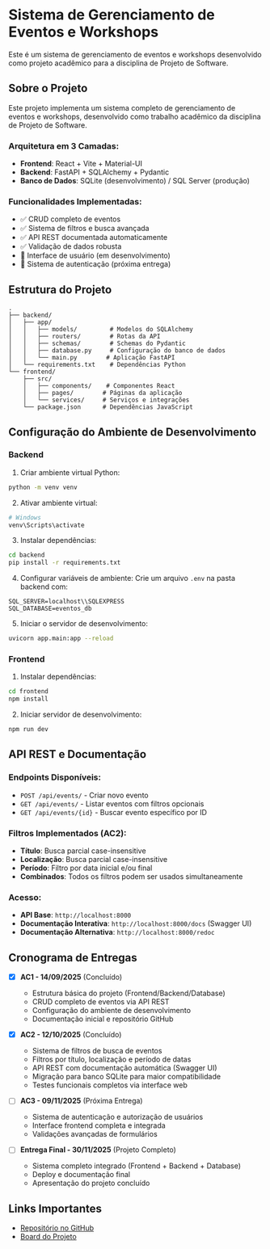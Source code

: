 # Sistema de Gerenciamento de Eventos e Workshops

Este é um sistema de gerenciamento de eventos e workshops desenvolvido como projeto acadêmico para a disciplina de Projeto de Software.

## Sobre o Projeto

Este projeto implementa um sistema completo de gerenciamento de eventos e workshops, desenvolvido como trabalho acadêmico da disciplina de Projeto de Software. 

### Arquitetura em 3 Camadas:
- **Frontend**: React + Vite + Material-UI
- **Backend**: FastAPI + SQLAlchemy + Pydantic  
- **Banco de Dados**: SQLite (desenvolvimento) / SQL Server (produção)

### Funcionalidades Implementadas:
- ✅ CRUD completo de eventos
- ✅ Sistema de filtros e busca avançada
- ✅ API REST documentada automaticamente
- ✅ Validação de dados robusta
- 🔄 Interface de usuário (em desenvolvimento)
- 🔄 Sistema de autenticação (próxima entrega)

## Estrutura do Projeto

```
.
├── backend/
│   ├── app/
│   │   ├── models/         # Modelos do SQLAlchemy
│   │   ├── routers/        # Rotas da API
│   │   ├── schemas/        # Schemas do Pydantic
│   │   ├── database.py     # Configuração do banco de dados
│   │   └── main.py        # Aplicação FastAPI
│   └── requirements.txt    # Dependências Python
└── frontend/              
    ├── src/
    │   ├── components/    # Componentes React
    │   ├── pages/        # Páginas da aplicação
    │   └── services/     # Serviços e integrações
    └── package.json      # Dependências JavaScript
```

## Configuração do Ambiente de Desenvolvimento

### Backend

1. Criar ambiente virtual Python:
```bash
python -m venv venv
```

2. Ativar ambiente virtual:
```bash
# Windows
venv\Scripts\activate
```

3. Instalar dependências:
```bash
cd backend
pip install -r requirements.txt
```

4. Configurar variáveis de ambiente:
Crie um arquivo `.env` na pasta backend com:
```
SQL_SERVER=localhost\\SQLEXPRESS
SQL_DATABASE=eventos_db
```

5. Iniciar o servidor de desenvolvimento:
```bash
uvicorn app.main:app --reload
```

### Frontend

1. Instalar dependências:
```bash
cd frontend
npm install
```

2. Iniciar servidor de desenvolvimento:
```bash
npm run dev
```

## API REST e Documentação

### Endpoints Disponíveis:
- `POST /api/events/` - Criar novo evento
- `GET /api/events/` - Listar eventos com filtros opcionais
- `GET /api/events/{id}` - Buscar evento específico por ID

### Filtros Implementados (AC2):
- **Título**: Busca parcial case-insensitive
- **Localização**: Busca parcial case-insensitive  
- **Período**: Filtro por data inicial e/ou final
- **Combinados**: Todos os filtros podem ser usados simultaneamente

### Acesso:
- **API Base**: `http://localhost:8000`
- **Documentação Interativa**: `http://localhost:8000/docs` (Swagger UI)
- **Documentação Alternativa**: `http://localhost:8000/redoc`

## Cronograma de Entregas

- [x] **AC1 - 14/09/2025** (Concluído)
  - Estrutura básica do projeto (Frontend/Backend/Database)
  - CRUD completo de eventos via API REST
  - Configuração do ambiente de desenvolvimento
  - Documentação inicial e repositório GitHub

- [x] **AC2 - 12/10/2025** (Concluído)
  - Sistema de filtros de busca de eventos
  - Filtros por título, localização e período de datas
  - API REST com documentação automática (Swagger UI)
  - Migração para banco SQLite para maior compatibilidade
  - Testes funcionais completos via interface web

- [ ] **AC3 - 09/11/2025** (Próxima Entrega)
  - Sistema de autenticação e autorização de usuários
  - Interface frontend completa e integrada
  - Validações avançadas de formulários

- [ ] **Entrega Final - 30/11/2025** (Projeto Completo)
  - Sistema completo integrado (Frontend + Backend + Database)
  - Deploy e documentação final
  - Apresentação do projeto concluído

## Links Importantes

- [Repositório no GitHub](https://github.com/isisgoncalves/Piloto)
- [Board do Projeto](https://github.com/users/isisgoncalves/projects/1/views/1)